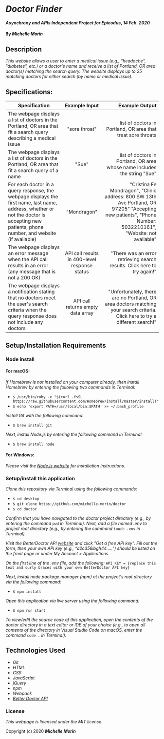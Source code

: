 # _Doctor Finder_

#### _Asynchrony and APIs Independent Project for Epicodus_, _14 Feb. 2020_

#### By _**Michelle Morin**_

## Description

_This website allows a user to enter a medical issue (e.g., "headache", "diabetes", etc.) or a doctor's name and receive a list of Portland, OR area doctor(s) matching the search query. The website displays up to 25 matching doctors for either search (by name or medical issue)._

## Specifications:

| Specification | Example Input | Example Output |
| ------------- |:-------------:| -------------------:|
| The webpage displays a list of doctors in the Portland, OR area that fit a search query describing a medical issue | "sore throat" | list of doctors in Portland, OR area that treat sore throats |
| The webpage displays a list of doctors in the Portland, OR area that fit a search query of a name | "Sue" | list of doctors in Portland, OR area whose name includes the string "Sue" |
| For each doctor in a query response, the webpage displays the first name, last name, address, whether or not the doctor is accepting new patients, phone number, and website (if available)  | "Mondragon" | "Cristina Fe Mondragon", "Clinic address: 800 SW 13th Ave Portland, OR 97205" "Accepting new patients", "Phone Number: 5032210161", "Website: not available" |
| The webpage displays an error message when the API call results in an error (any message that is not a 200 OK) | API call results in 400-level response status | "There was an error retrieving search results. Click here to try again!" |
| The webpage displays a notification stating that no doctors meet the user's search criteria when the query response does not include any doctors | API call returns empty data array | "Unfortunately, there are no Portland, OR area doctors matching your search criteria. Click here to try a different search!" |

## Setup/Installation Requirements

### Node install

#### For macOS:
_If Homebrew is not installed on your computer already, then install Homebrew by entering the following two commands in Terminal:_
* ``$ /usr/bin/ruby -e "$(curl -fsSL https://raw.githubusercontent.com/Homebrew/install/master/install)"``
* ``$ echo 'export PATH=/usr/local/bin:$PATH' >> ~/.bash_profile``

_Install Git with the following command:_
* ``$ brew install git``

_Next, install Node.js by entering the following command in Terminal:_
* ``$ brew install node``

#### For Windows:
_Please visit the [Node.js website](https://nodejs.org/en/download/) for installation instructions._

### Setup/install this application

_Clone this repository via Terminal using the following commands:_
* ``$ cd desktop``
* ``$ git clone https://github.com/michelle-morin/doctor``
* ``$ cd doctor``

_Confirm that you have navigated to the doctor project directory (e.g., by entering the command_ ``pwd`` _in Terminal). Next, add a file named .env to project root directory (e.g., by entering the command_ ``touch .env`` _in Terminal)._

_Visit the BetterDoctor API [website](https://developer.betterdoctor.com/) and click "Get a free API key". Fill out the form, then your own API key (e.g., “a2c356ibgh44…..”) should be listed on the front page or under My Account > Applications._

_On the first line of the .env file, add the following:_
``API_KEY = {replace this text and curly braces with your own BetterDoctor API key}``

_Next, install node package manager (npm) at the project's root directory via the following command:_
* ``$ npm install``

_Open this application via live server using the following command:_
* ``$ npm run start``

_To view/edit the source code of this application, open the contents of the doctor directory in a text editor or IDE of your choice (e.g., to open all contents of the directory in Visual Studio Code on macOS, enter the command_ ``code .`` _in Terminal)._

## Technologies Used
* _Git_
* _HTML_
* _CSS_
* _JavaScript_ 
* _jQuery_ 
* _npm_ 
* _Webpack_ 
* _[Better Doctor API](https://developer.betterdoctor.com)_

### License

*This webpage is licensed under the MIT license.*

Copyright (c) 2020 **_Michelle Morin_**